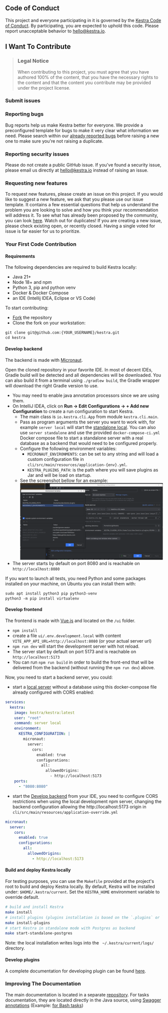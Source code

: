 ## Code of Conduct

This project and everyone participating in it is governed by the
[Kestra Code of Conduct](https://github.com/kestra-io/kestra/blob/develop/.github/CODE_OF_CONDUCT.md).
By participating, you are expected to uphold this code. Please report unacceptable behavior
to <hello@kestra.io>.

## I Want To Contribute

> ### Legal Notice
> When contributing to this project, you must agree that you have authored 100% of the content, that you have the necessary rights to the content and that the content you contribute may be provided under the project license.


### Submit issues

### Reporting bugs
Bug reports help us make Kestra better for everyone. We provide a preconfigured template for bugs to make it very clear what information we need.
Please search within our [already reported bugs](https://github.com/kestra-io/kestra/issues?q=is%3Aissue+is%3Aopen+label%3Abug) before raising a new one to make sure you're not raising a duplicate.

### Reporting security issues
Please do not create a public GitHub issue. If you've found a security issue, please email us directly at hello@kestra.io instead of raising an issue.


### Requesting new features
To request new features, please create an issue on this project.
If you would like to suggest a new feature, we ask that you please use our issue template. It contains a few essential questions that help us understand the problem you are looking to solve and how you think your recommendation will address it.
To see what has already been proposed by the community, you can look [here](https://github.com/kestra-io/kestra/issues?q=is%3Aissue+is%3Aopen+label%3Aenhancement).
Watch out for duplicates! If you are creating a new issue, please check existing open, or recently closed. Having a single voted for issue is far easier for us to prioritize.

### Your First Code Contribution

#### Requirements
The following dependencies are required to build Kestra locally:
- Java 21+
- Node 18+ and npm
- Python 3, pip and python venv
- Docker & Docker Compose
- an IDE (Intellij IDEA, Eclipse or VS Code)

To start contributing:
- [Fork](https://docs.github.com/en/github/getting-started-with-github/fork-a-repo) the repository
- Clone the fork on your workstation:

```shell
git clone git@github.com:{YOUR_USERNAME}/kestra.git
cd kestra
```

#### Develop backend
The backend is made with [Micronaut](https://micronaut.io).

Open the cloned repository in your favorite IDE. In most of decent IDEs, Gradle build will be detected and all dependencies will be downloaded.
You can also build it from a terminal using `./gradlew build`, the Gradle wrapper will download the right Gradle version to use.

- You may need to enable java annotation processors since we are using them.
- On IntelliJ IDEA, click on **Run -> Edit Configurations -> + Add new Configuration** to create a run configuration to start Kestra.
  - The main class is `io.kestra.cli.App` from module `kestra.cli.main`.
  - Pass as program arguments the server you want to work with, for example `server local` will start the [standalone local](https://kestra.io/docs/administrator-guide/server-cli#kestra-local-development-server-with-no-dependencies). You can also use `server standalone` and use the provided `docker-compose-ci.yml` Docker compose file to start a standalone server with a real database as a backend that would need to be configured properly.
  - Configure the following environment variables:
    - `MICRONAUT_ENVIRONMENTS`: can be set to any string and will load a custom configuration file in `cli/src/main/resources/application-{env}.yml`.
    - `KESTRA_PLUGINS_PATH`: is the path where you will save plugins as Jar and will be load on startup.
  - See the screenshot bellow for an example: ![Intellij IDEA Configuration ](run-app.png)
- The server starts by default on port 8080 and is reachable on `http://localhost:8080`

If you want to launch all tests, you need Python and some packages installed on your machine, on Ubuntu you can install them with:

```shell
sudo apt install python3 pip python3-venv
python3 -m pip install virtualenv
```


#### Develop frontend
The frontend is made with [Vue.js](https://vuejs.org/) and located on the `/ui` folder.

- `npm install`
- create a file `ui/.env.development.local` with content `VITE_APP_API_URL=http://localhost:8080` (or your actual server url)
- `npm run dev` will start the development server with hot reload.
- The server start by default on port 5173 and is reachable on `http://localhost:5173`
- You can run `npm run build` in order to build the front-end that will be delivered from the backend (without running the `npm run dev`) above.

Now, you need to start a backend server, you could:
- start a [local server](https://kestra.io/docs/administrator-guide/server-cli#kestra-local-development-server-with-no-dependencies) without a database using this docker-compose file already configured with CORS enabled:
```yaml
services:
  kestra:
    image: kestra/kestra:latest
    user: "root"
    command: server local
    environment:
      KESTRA_CONFIGURATION: |
        micronaut:
          server:
            cors:
              enabled: true
              configurations:
                all:
                  allowedOrigins:
                    - http://localhost:5173
    ports:
      - "8080:8080"
```
- start the [Develop backend](#develop-backend) from your IDE, you need to configure CORS restrictions when using the local development npm server, changing the backend configuration allowing the http://localhost:5173 origin in `cli/src/main/resources/application-override.yml`

```yaml
micronaut:
  server:
    cors:
      enabled: true
      configurations:
        all:
          allowedOrigins:
            - http://localhost:5173
```

#### Build and deploy Kestra locally

For testing purposes, you can use the `Makefile` provided at the project's root to build and deploy Kestra locally.
By default, Kestra will be installed under: `$HOME/.kestra/current`. Set the `KESTRA_HOME` environment variable to override default.

```bash
# build and install Kestra
make install
# install plugins (plugins installation is based on the `.plugins` or `.plugins.override` files located at the root of the project.
make install-plugins
# start Kestra in standalone mode with Postgres as backend
make start-standalone-postgres
```

Note: the local installation writes logs into the ` ~/.kestra/current/logs/` directory.

#### Develop plugins
A complete documentation for developing plugin can be found [here](https://kestra.io/docs/plugin-developer-guide/).

### Improving The Documentation
The main documentation is located in a separate [repository](https://github.com/kestra-io/kestra.io).
For tasks documentation, they are located directly in the Java source, using [Swagger annotations](https://github.com/swagger-api/swagger-core/wiki/Swagger-2.X---Annotations) (Example: [for Bash tasks](https://github.com/kestra-io/kestra/blob/develop/core/src/main/java/io/kestra/core/tasks/scripts/AbstractBash.java))
